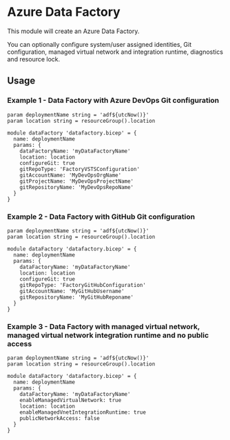 # Azure Data Factory
This module will create an Azure Data Factory.

You can optionally configure system/user assigned identities, Git configuration, managed virtual network and integration runtime, diagnostics and resource lock.
## Usage

### Example 1 - Data Factory with Azure DevOps Git configuration
``` bicep
param deploymentName string = 'adf${utcNow()}'
param location string = resourceGroup().location

module dataFactory 'datafactory.bicep' = {
  name: deploymentName
  params: {
    dataFactoryName: 'myDataFactoryName'    
    location: location        
    configureGit: true
    gitRepoType: 'FactoryVSTSConfiguration'
    gitAccountName: 'MyDevOpsOrgName'
    gitProjectName: 'MyDevOpsProjectName'
    gitRepositoryName: 'MyDevOpsRepoName'
  }
}
```

### Example 2 - Data Factory with GitHub Git configuration
``` bicep
param deploymentName string = 'adf${utcNow()}'
param location string = resourceGroup().location

module dataFactory 'datafactory.bicep' = {
  name: deploymentName
  params: {
    dataFactoryName: 'myDataFactoryName'    
    location: location        
    configureGit: true    
    gitRepoType: 'FactoryGitHubConfiguration'
    gitAccountName: 'MyGitHubUsername'
    gitRepositoryName: 'MyGitHubReponame'
  }
}
```

### Example 3 - Data Factory with managed virtual network, managed virtual network integration runtime and no public access
``` bicep
param deploymentName string = 'adf${utcNow()}'
param location string = resourceGroup().location

module dataFactory 'datafactory.bicep' = {
  name: deploymentName
  params: {
    dataFactoryName: 'myDataFactoryName'
    enableManagedVirtualNetwork: true
    location: location
    enableManagedVnetIntegrationRuntime: true
    publicNetworkAccess: false
  }
}